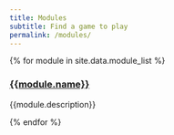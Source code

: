```yaml
---
title: Modules
subtitle: Find a game to play
permalink: /modules/
---
```


{% for module in site.data.module_list %}

### [{{module.name}}]({{module.link}})

{{module.description}}


{% endfor %}